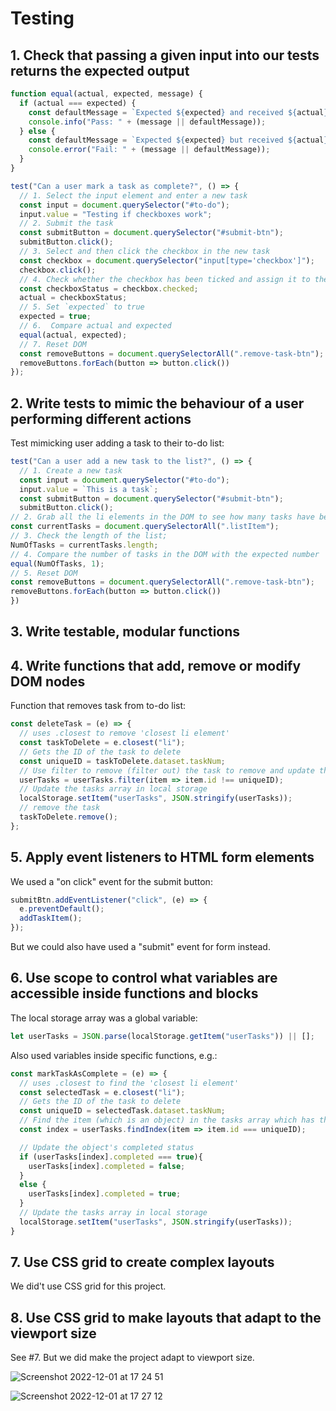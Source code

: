# Testing
## 1. Check that passing a given input into our tests returns the expected output
```js
function equal(actual, expected, message) {
  if (actual === expected) {
    const defaultMessage = `Expected ${expected} and received ${actual}`;
    console.info("Pass: " + (message || defaultMessage));
  } else {
    const defaultMessage = `Expected ${expected} but received ${actual} instead`;
    console.error("Fail: " + (message || defaultMessage));
  }
}

test("Can a user mark a task as complete?", () => {
  // 1. Select the input element and enter a new task
  const input = document.querySelector("#to-do");
  input.value = "Testing if checkboxes work";
  // 2. Submit the task
  const submitButton = document.querySelector("#submit-btn");
  submitButton.click();
  // 3. Select and then click the checkbox in the new task
  const checkbox = document.querySelector("input[type='checkbox']");
  checkbox.click();
  // 4. Check whether the checkbox has been ticked and assign it to the variable `actual`
  const checkboxStatus = checkbox.checked;
  actual = checkboxStatus;
  // 5. Set `expected` to true
  expected = true;
  // 6.  Compare actual and expected
  equal(actual, expected);
  // 7. Reset DOM 
  const removeButtons = document.querySelectorAll(".remove-task-btn");
  removeButtons.forEach(button => button.click())
});

```
## 2. Write tests to mimic the behaviour of a user performing different actions

Test mimicking user adding a task to their to-do list:

```js
test("Can a user add a new task to the list?", () => {
  // 1. Create a new task
  const input = document.querySelector("#to-do");
  input.value = `This is a task`;
  const submitButton = document.querySelector("#submit-btn");
  submitButton.click();
// 2. Grab all the li elements in the DOM to see how many tasks have been created
const currentTasks = document.querySelectorAll(".listItem");
// 3. Check the length of the list;
NumOfTasks = currentTasks.length;
// 4. Compare the number of tasks in the DOM with the expected number
equal(NumOfTasks, 1);
// 5. Reset DOM 
const removeButtons = document.querySelectorAll(".remove-task-btn");
removeButtons.forEach(button => button.click())
})
```
## 3. Write testable, modular functions


## 4. Write functions that add, remove or modify DOM nodes

Function that removes task from to-do list:

```js
const deleteTask = (e) => {
  // uses .closest to remove 'closest li element'
  const taskToDelete = e.closest("li");
  // Gets the ID of the task to delete
  const uniqueID = taskToDelete.dataset.taskNum;
  // Use filter to remove (filter out) the task to remove and update the tasks array
  userTasks = userTasks.filter(item => item.id !== uniqueID);
  // Update the tasks array in local storage
  localStorage.setItem("userTasks", JSON.stringify(userTasks));
  // remove the task
  taskToDelete.remove();
};

```
## 5. Apply event listeners to HTML form elements

We used a "on click" event for the submit button:

```js
submitBtn.addEventListener("click", (e) => {
  e.preventDefault();
  addTaskItem();
});
```
But we could also have used a "submit" event for form instead.

## 6. Use scope to control what variables are accessible inside functions and blocks

The local storage array was a global variable: 
```js
let userTasks = JSON.parse(localStorage.getItem("userTasks")) || [];
```

Also used variables inside specific functions, e.g.:

```js
const markTaskAsComplete = (e) => {
  // uses .closest to find the 'closest li element'
  const selectedTask = e.closest("li");
  // Gets the ID of the task to delete
  const uniqueID = selectedTask.dataset.taskNum;
  // Find the item (which is an object) in the tasks array which has the same ID as the one clicked by user
  const index = userTasks.findIndex(item => item.id === uniqueID);

  // Update the object's completed status
  if (userTasks[index].completed === true){
    userTasks[index].completed = false;
  }
  else {
    userTasks[index].completed = true;
  }
  // Update the tasks array in local storage
  localStorage.setItem("userTasks", JSON.stringify(userTasks));
}
```

## 7. Use CSS grid to create complex layouts

We did't use CSS grid for this project.

## 8. Use CSS grid to make layouts that adapt to the viewport size

See #7. But we did make the project adapt to viewport size.

![Screenshot 2022-12-01 at 17 24 51](https://user-images.githubusercontent.com/104517597/205119491-45d9c3fd-d0c5-4948-a690-ec001f33ee25.png)

![Screenshot 2022-12-01 at 17 27 12](https://user-images.githubusercontent.com/104517597/205120021-7cbfcaa4-936c-4484-9722-8fb643c88117.png)

